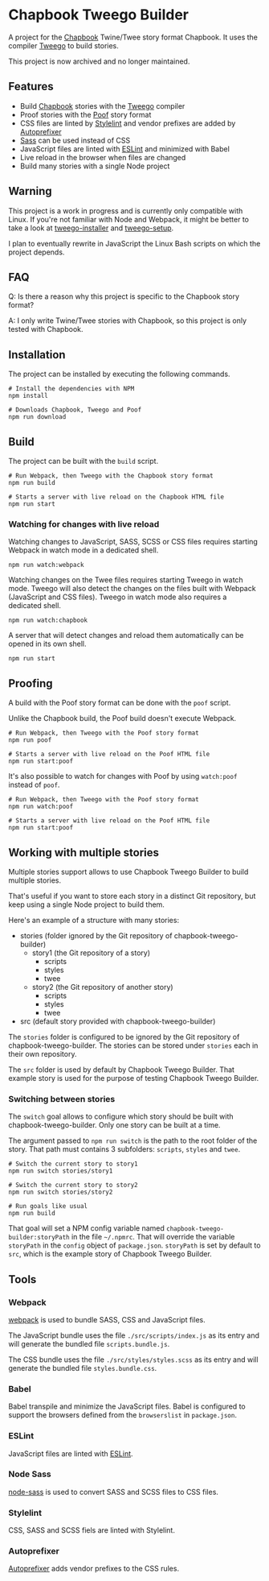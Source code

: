 # Chapbook Tweego Builder

A project for the [Chapbook](https://github.com/klembot/chapbook) Twine/Twee story format Chapbook. It uses the compiler [Tweego](https://www.motoslave.net/tweego/) to build stories.

This project is now archived and no longer maintained.

## Features

- Build [Chapbook](https://github.com/klembot/chapbook) stories with the [Tweego](https://www.motoslave.net/tweego/) compiler
- Proof stories with the [Poof](https://github.com/ChapelR/poof) story format
- CSS files are linted by [Stylelint](https://stylelint.io/) and vendor prefixes are added by [Autoprefixer](https://github.com/postcss/autoprefixer)
- [Sass](https://sass-lang.com/) can be used instead of CSS
- JavaScript files are linted with [ESLint](https://eslint.org) and minimized with Babel
- Live reload in the browser when files are changed
- Build many stories with a single Node project

## Warning

This project is a work in progress and is currently only compatible with Linux. If you're not familiar with Node and Webpack, it might be better to take a look at [tweego-installer](https://github.com/ChapelR/tweego-installer) and [tweego-setup](https://github.com/ChapelR/tweego-setup).

I plan to eventually rewrite in JavaScript the Linux Bash scripts on which the project depends.

## FAQ

Q: Is there a reason why this project is specific to the Chapbook story format?

A: I only write Twine/Twee stories with Chapbook, so this project is only tested with Chapbook.

## Installation

The project can be installed by executing the following commands.

``` shell
# Install the dependencies with NPM
npm install

# Downloads Chapbook, Tweego and Poof
npm run download
```

## Build

The project can be built with the `build` script.

``` shell
# Run Webpack, then Tweego with the Chapbook story format
npm run build

# Starts a server with live reload on the Chapbook HTML file
npm run start
```

### Watching for changes with live reload

Watching changes to JavaScript, SASS, SCSS or CSS files requires starting Webpack in watch mode in a dedicated shell.

``` shell
npm run watch:webpack
```

Watching changes on the Twee files requires starting Tweego in watch mode. Tweego will also detect the changes on the files built with Webpack (JavaScript and CSS files). Tweego in watch mode also requires a dedicated shell.

``` shell
npm run watch:chapbook
```

A server that will detect changes and reload them automatically can be opened in its own shell.

``` shell
npm run start
```

## Proofing

A build with the Poof story format can be done with the `poof` script.

Unlike the Chapbook build, the Poof build doesn't execute Webpack.

``` shell
# Run Webpack, then Tweego with the Poof story format
npm run poof

# Starts a server with live reload on the Poof HTML file
npm run start:poof
```

It's also possible to watch for changes with Poof by using `watch:poof` instead of `poof`.

``` shell
# Run Webpack, then Tweego with the Poof story format
npm run watch:poof

# Starts a server with live reload on the Poof HTML file
npm run start:poof
```

## Working with multiple stories

Multiple stories support allows to use Chapbook Tweego Builder to build multiple stories.

That's useful if you want to store each story in a distinct Git repository, but keep using a single Node project to build them.

Here's an example of a structure with many stories:

- stories (folder ignored by the Git repository of chapbook-tweego-builder)
  - story1 (the Git repository of a story)
    - scripts
    - styles
    - twee
  - story2 (the Git repository of another story)
    - scripts
    - styles
    - twee
- src (default story provided with chapbook-tweego-builder)

The `stories` folder is configured to be ignored by the Git repository of chapbook-tweego-builder. The stories can be stored under `stories` each in their own repository.

The `src` folder is used by default by Chapbook Tweego Builder. That example story is used for the purpose of testing Chapbook Tweego Builder.

### Switching between stories

The `switch` goal allows to configure which story should be built with chapbook-tweego-builder. Only one story can be built at a time.

The argument passed to `npm run switch` is the path to the root folder of the story. That path must contains 3 subfolders: `scripts`, `styles` and `twee`.

``` shell
# Switch the current story to story1
npm run switch stories/story1

# Switch the current story to story2
npm run switch stories/story2

# Run goals like usual
npm run build
```

That goal will set a NPM config variable named `chapbook-tweego-builder:storyPath` in the file `~/.npmrc`. That will override the variable `storyPath` in the `config` object of `package.json`. `storyPath` is set by default to `src`, which is the example story of Chapbook Tweego Builder.

## Tools

### Webpack

[webpack](https://github.com/webpack/webpack) is used to bundle SASS, CSS and JavaScript files.

The JavaScript bundle uses the file `./src/scripts/index.js` as its entry and will generate the bundled file `scripts.bundle.js`.

The CSS bundle uses the file `./src/styles/styles.scss` as its entry and will generate the bundled file `styles.bundle.css`.

### Babel

Babel transpile and minimize the JavaScript files. Babel is configured to support the browsers defined from the `browserslist` in `package.json`.

### ESLint

JavaScript files are linted with [ESLint](https://eslint.org).

### Node Sass

[node-sass](https://github.com/sass/node-sass) is used to convert SASS and SCSS files to CSS files.

### Stylelint

CSS, SASS and SCSS fiels are linted with Stylelint.

### Autoprefixer

[Autoprefixer](https://github.com/postcss/autoprefixer) adds vendor prefixes to the CSS rules.
